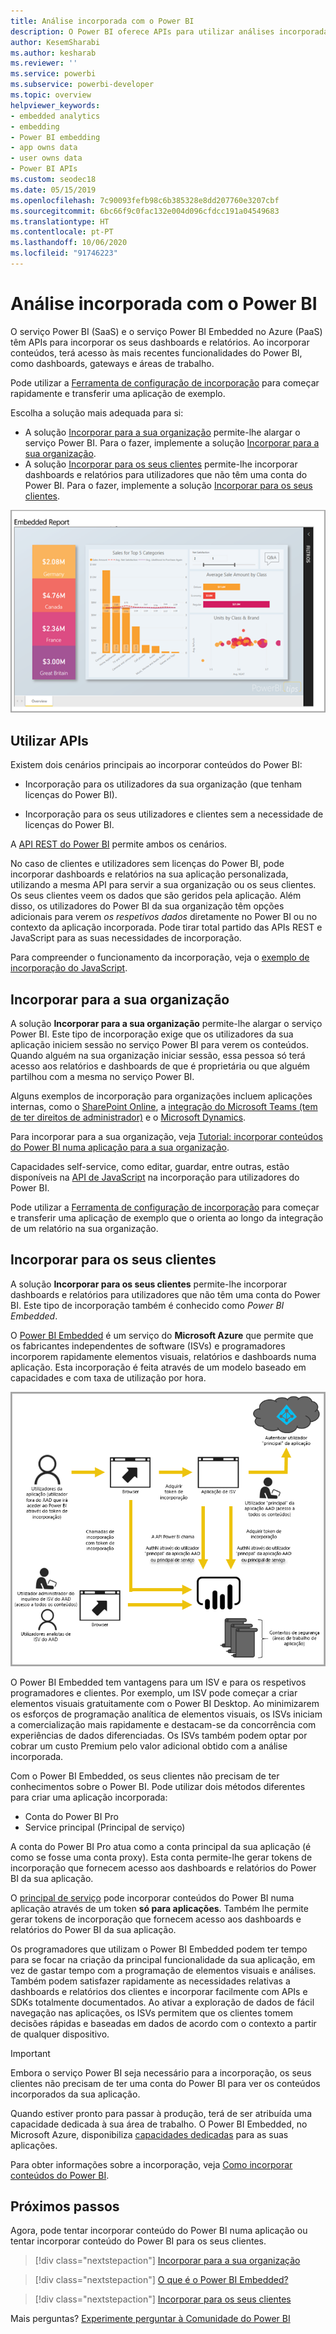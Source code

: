 ```yaml
---
title: Análise incorporada com o Power BI
description: O Power BI oferece APIs para utilizar análises incorporadas nos seus dashboards e relatórios em aplicações. Saiba mais sobre a incorporação com o Power BI, num ambiente de PaaS e num ambiente de SaaS com software de análise incorporado, ferramentas de análise incorporadas ou ferramentas de business intelligence incorporadas.
author: KesemSharabi
ms.author: kesharab
ms.reviewer: ''
ms.service: powerbi
ms.subservice: powerbi-developer
ms.topic: overview
helpviewer_keywords:
- embedded analytics
- embedding
- Power BI embedding
- app owns data
- user owns data
- Power BI APIs
ms.custom: seodec18
ms.date: 05/15/2019
ms.openlocfilehash: 7c90093fefb98c6b385328e8dd207760e3207cbf
ms.sourcegitcommit: 6bc66f9c0fac132e004d096cfdcc191a04549683
ms.translationtype: HT
ms.contentlocale: pt-PT
ms.lasthandoff: 10/06/2020
ms.locfileid: "91746223"
---
```

# <a name="embedded-analytics-with-power-bi"></a>Análise incorporada com o Power BI

O serviço Power BI (SaaS) e o serviço Power BI Embedded no Azure (PaaS) têm APIs para incorporar os seus dashboards e relatórios. Ao incorporar conteúdos, terá acesso às mais recentes funcionalidades do Power BI, como dashboards, gateways e áreas de trabalho.

Pode utilizar a [Ferramenta de configuração de incorporação](https://aka.ms/embedsetup) para começar rapidamente e transferir uma aplicação de exemplo.

Escolha a solução mais adequada para si:

* A solução [Incorporar para a sua organização](embedding.md#embedding-for-your-organization) permite-lhe alargar o serviço Power BI. Para o fazer, implemente a solução [Incorporar para a sua organização](https://aka.ms/embedsetup/UserOwnsData).
* A solução [Incorporar para os seus clientes](embedding.md#embedding-for-your-customers) permite-lhe incorporar dashboards e relatórios para utilizadores que não têm uma conta do Power BI. Para o fazer, implemente a solução [Incorporar para os seus clientes](https://aka.ms/embedsetup/AppOwnsData).

![Exemplo de PBIE](media/embedding/what-can-you-do-02.png)

## <a name="use-apis"></a>Utilizar APIs

Existem dois cenários principais ao incorporar conteúdos do Power BI:
- Incorporação para os utilizadores da sua organização (que tenham licenças do Power BI). 
 
- Incorporação para os seus utilizadores e clientes sem a necessidade de licenças do Power BI. 

A [API REST do Power BI](/rest/api/power-bi/) permite ambos os cenários.

No caso de clientes e utilizadores sem licenças do Power BI, pode incorporar dashboards e relatórios na sua aplicação personalizada, utilizando a mesma API para servir a sua organização ou os seus clientes. Os seus clientes veem os dados que são geridos pela aplicação. Além disso, os utilizadores do Power BI da sua organização têm opções adicionais para verem *os respetivos dados* diretamente no Power BI ou no contexto da aplicação incorporada. Pode tirar total partido das APIs REST e JavaScript para as suas necessidades de incorporação.

Para compreender o funcionamento da incorporação, veja o [exemplo de incorporação do JavaScript](https://microsoft.github.io/PowerBI-JavaScript/demo/).

## <a name="embedding-for-your-organization"></a>Incorporar para a sua organização

A solução **Incorporar para a sua organização** permite-lhe alargar o serviço Power BI. Este tipo de incorporação exige que os utilizadores da sua aplicação iniciem sessão no serviço Power BI para verem os conteúdos. Quando alguém na sua organização iniciar sessão, essa pessoa só terá acesso aos relatórios e dashboards de que é proprietária ou que alguém partilhou com a mesma no serviço Power BI.

Alguns exemplos de incorporação para organizações incluem aplicações internas, como o [SharePoint Online](https://powerbi.microsoft.com/blog/integrate-power-bi-reports-in-sharepoint-online/), a [integração do Microsoft Teams (tem de ter direitos de administrador)](https://powerbi.microsoft.com/blog/power-bi-teams-up-with-microsoft-teams/) e o [Microsoft Dynamics](/dynamics365/customer-engagement/basics/add-edit-power-bi-visualizations-dashboard).

Para incorporar para a sua organização, veja [Tutorial: incorporar conteúdos do Power BI numa aplicação para a sua organização](embed-sample-for-your-organization.md).

Capacidades self-service, como editar, guardar, entre outras, estão disponíveis na [API de JavaScript](https://github.com/Microsoft/PowerBI-JavaScript) na incorporação para utilizadores do Power BI.

Pode utilizar a [Ferramenta de configuração de incorporação](https://aka.ms/embedsetup/UserOwnsData) para começar e transferir uma aplicação de exemplo que o orienta ao longo da integração de um relatório na sua organização.

## <a name="embedding-for-your-customers"></a>Incorporar para os seus clientes

A solução **Incorporar para os seus clientes** permite-lhe incorporar dashboards e relatórios para utilizadores que não têm uma conta do Power BI. Este tipo de incorporação também é conhecido como *Power BI Embedded*.

O [Power BI Embedded](azure-pbie-what-is-power-bi-embedded.md) é um serviço do **Microsoft Azure** que permite que os fabricantes independentes de software (ISVs) e programadores incorporem rapidamente elementos visuais, relatórios e dashboards numa aplicação. Esta incorporação é feita através de um modelo baseado em capacidades e com taxa de utilização por hora.

![Fluxo de incorporação para incorporar para os seus clientes](media/embedding/powerbi-embed-flow.png)

O Power BI Embedded tem vantagens para um ISV e para os respetivos programadores e clientes. Por exemplo, um ISV pode começar a criar elementos visuais gratuitamente com o Power BI Desktop. Ao minimizarem os esforços de programação analítica de elementos visuais, os ISVs iniciam a comercialização mais rapidamente e destacam-se da concorrência com experiências de dados diferenciadas. Os ISVs também podem optar por cobrar um custo Premium pelo valor adicional obtido com a análise incorporada.

Com o Power BI Embedded, os seus clientes não precisam de ter conhecimentos sobre o Power BI. Pode utilizar dois métodos diferentes para criar uma aplicação incorporada:
- Conta do Power BI Pro 
- Service principal (Principal de serviço) 

A conta do Power BI Pro atua como a conta principal da sua aplicação (é como se fosse uma conta proxy). Esta conta permite-lhe gerar tokens de incorporação que fornecem acesso aos dashboards e relatórios do Power BI da sua aplicação.

O [principal de serviço](embed-service-principal.md) pode incorporar conteúdos do Power BI numa aplicação através de um token **só para aplicações**. Também lhe permite gerar tokens de incorporação que fornecem acesso aos dashboards e relatórios do Power BI da sua aplicação.

Os programadores que utilizam o Power BI Embedded podem ter tempo para se focar na criação da principal funcionalidade da sua aplicação, em vez de gastar tempo com a programação de elementos visuais e análises. Também podem satisfazer rapidamente as necessidades relativas a dashboards e relatórios dos clientes e incorporar facilmente com APIs e SDKs totalmente documentados. Ao ativar a exploração de dados de fácil navegação nas aplicações, os ISVs permitem que os clientes tomem decisões rápidas e baseadas em dados de acordo com o contexto a partir de qualquer dispositivo.

> [!IMPORTANT]
> Embora o serviço Power BI seja necessário para a incorporação, os seus clientes não precisam de ter uma conta do Power BI para ver os conteúdos incorporados da sua aplicação. 

Quando estiver pronto para passar à produção, terá de ser atribuída uma capacidade dedicada à sua área de trabalho. O Power BI Embedded, no Microsoft Azure, disponibiliza [capacidades dedicadas](azure-pbie-create-capacity.md) para as suas aplicações.

Para obter informações sobre a incorporação, veja [Como incorporar conteúdos do Power BI](embed-sample-for-customers.md).

## <a name="next-steps"></a>Próximos passos

Agora, pode tentar incorporar conteúdo do Power BI numa aplicação ou tentar incorporar conteúdo do Power BI para os seus clientes.

> [!div class="nextstepaction"]
> [Incorporar para a sua organização](embed-sample-for-your-organization.md)

> [!div class="nextstepaction"]
> [O que é o Power BI Embedded?](azure-pbie-what-is-power-bi-embedded.md)

> [!div class="nextstepaction"]
>[Incorporar para os seus clientes](embed-sample-for-customers.md)

Mais perguntas? [Experimente perguntar à Comunidade do Power BI](https://community.powerbi.com/)